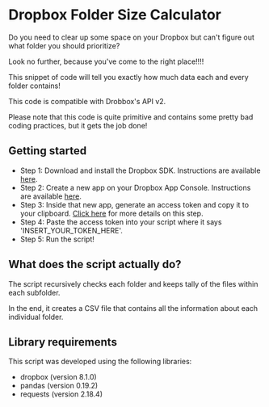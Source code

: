 # Dropbox Folder Size Calculator
Do you need to clear up some space on your Dropbox but can't figure out what folder you should prioritize?

Look no further, because you've come to the right place!!!! 

This snippet of code will tell you exactly how much data each and every folder contains! 

This code is compatible with Drobbox's API v2. 

Please note that this code is quite primitive and contains some pretty bad coding practices, but it gets the job done! 

## Getting started
- Step 1: Download and install the Dropbox SDK. Instructions are available [here](https://www.dropbox.com/developers/documentation/python#install).
- Step 2: Create a new app on your Dropbox App Console. Instructions are available [here](https://www.dropbox.com/developers/apps).
- Step 3: Inside that new app, generate an access token and copy it to your clipboard. [Click here](https://blogs.dropbox.com/developers/2014/05/generate-an-access-token-for-your-own-account/) for more details on this step.
- Step 4: Paste the access token into your script where it says 'INSERT_YOUR_TOKEN_HERE'.
- Step 5: Run the script!

## What does the script actually do?
The script recursively checks each folder and keeps tally of the files within each subfolder.

In the end, it creates a CSV file that contains all the information about each individual folder.

## Library requirements
This script was developed using the following libraries:
- dropbox (version 8.1.0)
- pandas (version 0.19.2)
- requests (version 2.18.4)
